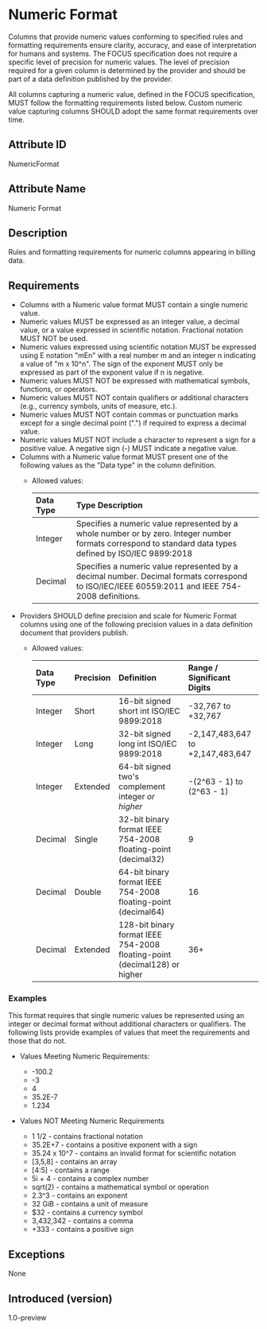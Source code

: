 # Numeric Format

Columns that provide numeric values conforming to specified rules and formatting requirements ensure clarity, accuracy, and ease of interpretation for humans and systems. The FOCUS specification does not require a specific level of precision for numeric values. The level of precision required for a given column is determined by the provider and should be part of a data definition published by the provider.

All columns capturing a numeric value, defined in the FOCUS specification, MUST follow the formatting requirements listed below. Custom numeric value capturing columns SHOULD adopt the same format requirements over time.

## Attribute ID

NumericFormat

## Attribute Name

Numeric Format

## Description

Rules and formatting requirements for numeric columns appearing in billing data.

## Requirements

* Columns with a Numeric value format MUST contain a single numeric value.
* Numeric values MUST be expressed as an integer value, a decimal value, or a value expressed in scientific notation. Fractional notation MUST NOT be used.
* Numeric values expressed using scientific notation MUST be expressed using E notation "mEn" with a real number m and an integer n indicating a value of "m x 10^n".   The sign of the exponent MUST only be expressed as part of the exponent value if n is negative.
* Numeric values MUST NOT be expressed with mathematical symbols, functions, or operators.
* Numeric values MUST NOT contain qualifiers or additional characters (e.g., currency symbols, units of measure, etc.).
* Numeric values MUST NOT contain commas or punctuation marks except for a single decimal point (".") if required to express a decimal value.
* Numeric values MUST NOT include a character to represent a sign for a positive value. A negative sign (-) MUST indicate a negative value.
* Columns with a Numeric value format MUST present one of the following values as the "Data type" in the column definition.
  * Allowed values:

    | Data Type | Type Description |
    |:----------|:-----------------|
    | Integer   | Specifies a numeric value represented by a whole number or by zero. Integer number formats correspond to standard data types defined by ISO/IEC 9899:2018 |
    | Decimal   | Specifies a numeric value represented by a decimal number. Decimal formats correspond to ISO/IEC/IEEE 60559:2011 and IEEE 754-2008 definitions. |
* Providers SHOULD define precision and scale for Numeric Format columns using one of the following precision values in a data definition document that providers publish.
  * Allowed values:

    | Data Type | Precision | Definition                                                                | Range / Significant Digits       |
    |:----------|:----------|:--------------------------------------------------------------------------|:---------------------------------|
    | Integer   | Short     | 16-bit signed short int ISO/IEC 9899:2018                                 | -32,767 to +32,767               |
    | Integer   | Long      | 32-bit signed long int ISO/IEC 9899:2018                                  | -2,147,483,647 to +2,147,483,647 |
    | Integer   | Extended  | 64-bit signed two's complement integer *or higher*                        | -(2^63 - 1) to (2^63 - 1)        |
    | Decimal   | Single    | 32-bit binary format IEEE 754-2008 floating-point (decimal32)             | 9                                |
    | Decimal   | Double    | 64-bit binary format IEEE 754-2008 floating-point (decimal64)             | 16                               |
    | Decimal   | Extended  | 128-bit binary format IEEE 754-2008 floating-point (decimal128) or higher | 36+                              |

### Examples

This format requires that single numeric values be represented using an integer or decimal format without additional characters or qualifiers. The following lists provide examples of values that meet the requirements and those that do not.

* Values Meeting Numeric Requirements:
  * -100.2
  * -3
  * 4
  * 35.2E-7
  * 1.234
  
* Values NOT Meeting Numeric Requirements
  * 1 1/2 - contains fractional notation
  * 35.2E+7 - contains a positive exponent with a sign
  * 35.24 x 10^7 - contains an invalid format for scientific notation
  * [3,5,8] - contains an array
  * [4:5] - contains a range
  * 5i + 4 - contains a complex number
  * sqrt(2) - contains a mathematical symbol or operation
  * 2.3^3 - contains an exponent
  * 32 GiB - contains a unit of measure
  * $32 - contains a currency symbol
  * 3,432,342 - contains a comma
  * +333 - contains a positive sign

## Exceptions

None

## Introduced (version)

1.0-preview

